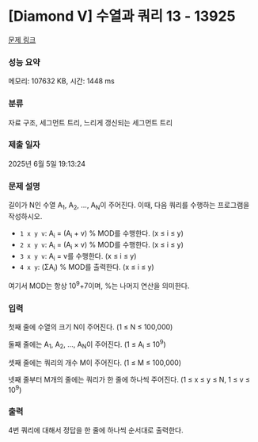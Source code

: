 # [Diamond V] 수열과 쿼리 13 - 13925 

[문제 링크](https://www.acmicpc.net/problem/13925) 

### 성능 요약

메모리: 107632 KB, 시간: 1448 ms

### 분류

자료 구조, 세그먼트 트리, 느리게 갱신되는 세그먼트 트리

### 제출 일자

2025년 6월 5일 19:13:24

### 문제 설명

<p>길이가 N인 수열 A<sub>1</sub>, A<sub>2</sub>, ..., A<sub>N</sub>이 주어진다. 이때, 다음 쿼리를 수행하는 프로그램을 작성하시오. </p>

<ul>
	<li><code>1 x y v</code>: A<sub>i</sub> = (A<sub>i</sub> + v) % MOD를 수행한다. (x ≤ i ≤ y)</li>
	<li><code>2 x y v</code>: A<sub>i</sub> = (A<sub>i</sub> × v) % MOD를 수행한다. (x ≤ i ≤ y)</li>
	<li><code>3 x y v</code>: A<sub>i</sub> = v를 수행한다. (x ≤ i ≤ y)</li>
	<li><code>4 x y</code>: (ΣA<sub>i</sub>) % MOD를 출력한다. (x ≤ i ≤ y)</li>
</ul>

<p>여기서 MOD는 항상 10<sup>9</sup>+7이며, %는 나머지 연산을 의미한다.</p>

### 입력 

 <p>첫째 줄에 수열의 크기 N이 주어진다. (1 ≤ N ≤ 100,000)</p>

<p>둘째 줄에는 A<sub>1</sub>, A<sub>2</sub>, ..., A<sub>N</sub>이 주어진다. (1 ≤ A<sub>i</sub> ≤ 10<sup>9</sup>)</p>

<p>셋째 줄에는 쿼리의 개수 M이 주어진다. (1 ≤ M ≤ 100,000)</p>

<p>넷째 줄부터 M개의 줄에는 쿼리가 한 줄에 하나씩 주어진다. (1 ≤ x ≤ y ≤ N, 1 ≤ v ≤ 10<sup>9</sup>)</p>

### 출력 

 <p>4번 쿼리에 대해서 정답을 한 줄에 하나씩 순서대로 출력한다.</p>

